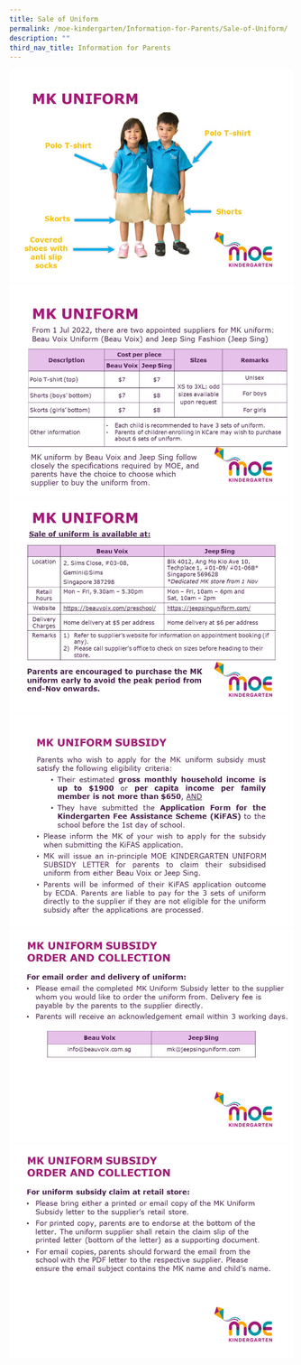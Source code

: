 ```yaml
---
title: Sale of Uniform
permalink: /moe-kindergarten/Information-for-Parents/Sale-of-Uniform/
description: ""
third_nav_title: Information for Parents
---
```

![](/images/MK/Uniform/MK%20Uniform%20(1).jpg)
![](/images/MK/Uniform/MK%20Uniform%20(2).jpg)
![](/images/MK/Uniform/MK%20Uniform%20(3).jpg)
![](/images/MK/Uniform/MK%20Uniform%20(4).jpg)
![](/images/MK/Uniform/MK%20Uniform%20(5).jpg)
![](/images/MK/Uniform/MK%20Uniform%20(6).jpg)